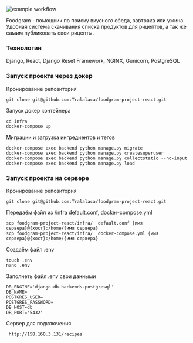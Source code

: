 ![example workflow](https://github.com/Tralalaca/foodgram-project-react/actions/workflows/main.yml/badge.svg)

Foodgram - помощник по поиску вкусного обеда, завтрака или ужина. Удобная система скачивания списка продуктов для рицептов, а так же самим публиковать свои рицепты.

### Технологии
Django, React, Django Reset Framework, NGINX, Gunicorn, PostgreSQL

### Запуск проекта через докер

Кронирование репозитория

```
git clone git@github.com:Tralalaca/foodgram-project-react.git
```

Запуск докер контейнера

```
cd infra
docker-compose up
```

Миграции и загрузка ингредиентов и тегов

```
docker-compose exec backend python manage.py migrate
docker-compose exec backend python manage.py createsuperuser
docker-compose exec backend python manage.py collectstatic --no-input 
docker-compose exec backend python manage.py load
```

### Запуск проекта на сервере 

Кронирование репозитория

```
git clone git@github.com:Tralalaca/foodgram-project-react.git
```

Передаём файл из /infra  default.conf, docker-compose.yml

```
scp foodgram-project-react/infra/  default.conf {имя сервера}@{хост}:/home/{имя сервера}
scp foodgram-project-react/infra/  docker-compose.yml {имя сервера}@{хост}:/home/{имя сервера}
```
Создаём файл .env

```
touch .env 
nano .env
```
Заполнеть файл .env свои данными

```
DB_ENGINE='django.db.backends.postgresql'
DB_NAME=
POSTGRES_USER=
POSTGRES_PASSWORD=
DB_HOST=db
DB_PORT='5432'
```


Сервер для подключения

```
 http://158.160.3.131/recipes
```
